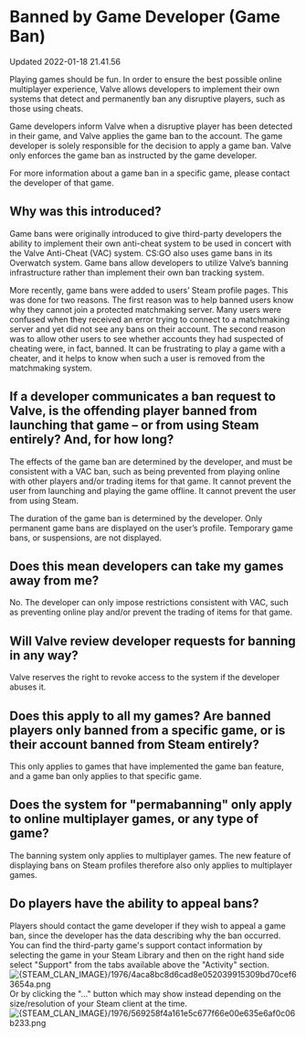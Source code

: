 # Banned by Game Developer (Game Ban)
Updated 2022-01-18 21.41.56

Playing games should be fun. In order to ensure the best possible online multiplayer experience, Valve allows developers to implement their own systems that detect and permanently ban any disruptive players, such as those using cheats.  
  
Game developers inform Valve when a disruptive player has been detected in their game, and Valve applies the game ban to the account. The game developer is solely responsible for the decision to apply a game ban. Valve only enforces the game ban as instructed by the game developer.  
  
For more information about a game ban in a specific game, please contact the developer of that game.  
  
##  Why was this introduced?
  
Game bans were originally introduced to give third-party developers the ability to implement their own anti-cheat system to be used in concert with the Valve Anti-Cheat (VAC) system. CS:GO also uses game bans in its Overwatch system. Game bans allow developers to utilize Valve’s banning infrastructure rather than implement their own ban tracking system.  
  
More recently, game bans were added to users’ Steam profile pages. This was done for two reasons. The first reason was to help banned users know why they cannot join a protected matchmaking server. Many users were confused when they received an error trying to connect to a matchmaking server and yet did not see any bans on their account. The second reason was to allow other users to see whether accounts they had suspected of cheating were, in fact, banned. It can be frustrating to play a game with a cheater, and it helps to know when such a user is removed from the matchmaking system.  
  
  ##  If a developer communicates a ban request to Valve, is the offending player banned from launching that game – or from using Steam entirely? And, for how long?
  
The effects of the game ban are determined by the developer, and must be consistent with a VAC ban, such as being prevented from playing online with other players and/or trading items for that game. It cannot prevent the user from launching and playing the game offline. It cannot prevent the user from using Steam.  
  
The duration of the game ban is determined by the developer. Only permanent game bans are displayed on the user’s profile. Temporary game bans, or suspensions, are not displayed.  
  
  ##  Does this mean developers can take my games away from me?
  
No. The developer can only impose restrictions consistent with VAC, such as preventing online play and/or prevent the trading of items for that game.  
  
  ##  Will Valve review developer requests for banning in any way?
  
Valve reserves the right to revoke access to the system if the developer abuses it.  
  
  ##  Does this apply to all my games? Are banned players only banned from a specific game, or is their account banned from Steam entirely?
  
This only applies to games that have implemented the game ban feature, and a game ban only applies to that specific game.  
  
  ##  Does the system for "permabanning" only apply to online multiplayer games, or any type of game?
  
The banning system only applies to multiplayer games. The new feature of displaying bans on Steam profiles therefore also only applies to multiplayer games.  
  
  ##  Do players have the ability to appeal bans?
  
Players should contact the game developer if they wish to appeal a game ban, since the developer has the data describing why the ban occurred.  
You can find the third-party game's support contact information by selecting the game in your Steam Library and then on the right hand side select "Support" from the tabs available above the "Activity" section. ![{STEAM_CLAN_IMAGE}/1976/4aca8bc8d6cad8e052039915309bd70cef63654a.png]({STEAM_CLAN_IMAGE}/1976/4aca8bc8d6cad8e052039915309bd70cef63654a.png) Or by clicking the "..." button which may show instead depending on the size/resolution of your Steam client at the time.![{STEAM_CLAN_IMAGE}/1976/569258f4a161e5c677f66e00e635e6af0c06b233.png]({STEAM_CLAN_IMAGE}/1976/569258f4a161e5c677f66e00e635e6af0c06b233.png)